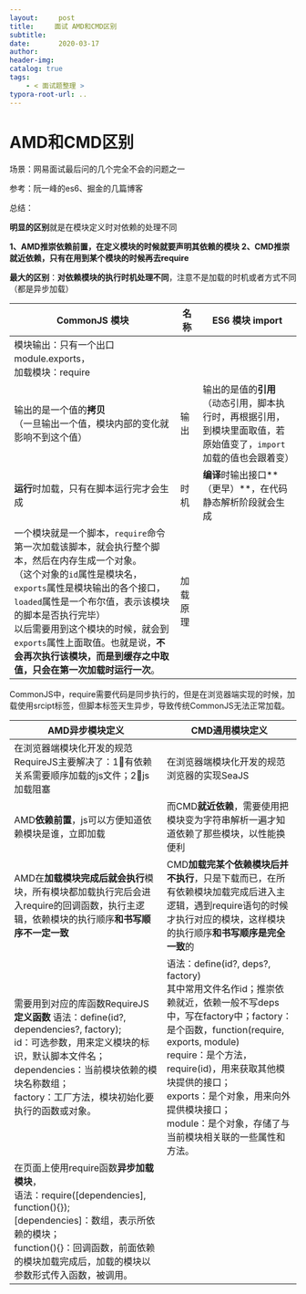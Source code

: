 ```yaml
---
layout:     post
title:     面试 AMD和CMD区别
subtitle:  
date:       2020-03-17
author:     
header-img: 
catalog: true
tags:
    - < 面试题整理 >
typora-root-url: ..
---
```



# AMD和CMD区别

场景：网易面试最后问的几个完全不会的问题之一

参考：阮一峰的es6、掘金的几篇博客



总结：

**明显的区别**就是在模块定义时对依赖的处理不同

**1、AMD推崇依赖前置，在定义模块的时候就要声明其依赖的模块**
**2、CMD推崇就近依赖，只有在用到某个模块的时候再去require**

**最大的区别**：**对依赖模块的执行时机处理不同**，注意不是加载的时机或者方式不同（都是异步加载）



| CommonJS 模块                                                | 名称     | ES6 模块 import                                              |
| ------------------------------------------------------------ | -------- | ------------------------------------------------------------ |
| 模块输出：只有一个出口module.exports，<br />加载模块：require |          |                                                              |
| 输出的是一个值的**拷贝**<br />（一旦输出一个值，模块内部的变化就影响不到这个值） | 输出     | 输出的是值的**引用**<br />（动态引用，脚本执行时，再根据引用，到模块里面取值，若原始值变了，`import`加载的值也会跟着变） |
| **运行**时加载，只有在脚本运行完才会生成                     | 时机     | **编译**时输出接口**（更早）**，在代码静态解析阶段就会生成   |
| 一个模块就是一个脚本，`require`命令第一次加载该脚本，就会执行整个脚本，然后在内存生成一个对象。<br />（这个对象的`id`属性是模块名，`exports`属性是模块输出的各个接口，`loaded`属性是一个布尔值，表示该模块的脚本是否执行完毕）<br />以后需要用到这个模块的时候，就会到`exports`属性上面取值。也就是说，**不会再次执行该模块，而是到缓存之中取值，只会在第一次加载时运行一次**。 | 加载原理 |                                                              |

CommonJS中，require需要代码是同步执行的，但是在浏览器端实现的时候，加载使用srcipt标签，但脚本标签天生异步，导致传统CommonJS无法正常加载。

| AMD异步模块定义                                              | CMD通用模块定义                                              |
| ------------------------------------------------------------ | ------------------------------------------------------------ |
| 在浏览器端模块化开发的规范<br />RequireJS主要解决了：1⃣️有依赖关系需要顺序加载的js文件；2⃣️js加载阻塞 | 在浏览器端模块化开发的规范<br />浏览器的实现SeaJS            |
| AMD**依赖前置**，js可以方便知道依赖模块是谁，立即加载        | 而CMD**就近依赖**，需要使用把模块变为字符串解析一遍才知道依赖了那些模块，以性能换便利 |
| AMD在**加载模块完成后就会执行**模块，所有模块都加载执行完后会进入require的回调函数，执行主逻辑，依赖模块的执行顺序**和书写顺序不一定一致** | CMD**加载完某个依赖模块后并不执行**，只是下载而已，在所有依赖模块加载完成后进入主逻辑，遇到require语句的时候才执行对应的模块，这样模块的执行顺序**和书写顺序是完全一致**的 |
| 需要用到对应的库函数RequireJS<br />**定义函数** 语法：define(id?, dependencies?, factory);<br />id：可选参数，用来定义模块的标识，默认脚本文件名；<br />dependencies：当前模块依赖的模块名称数组；<br />factory：工厂方法，模块初始化要执行的函数或对象。 | 语法：define(id?, deps?, factory)<br />其中常用文件名作id；推崇依赖就近，依赖一般不写deps中，写在factory中；factory：是个函数，function(require, exports, module)<br />require：是个方法，require(id)，用来获取其他模块提供的接口；<br />exports：是个对象，用来向外提供模块接口；<br />module：是个对象，存储了与当前模块相关联的一些属性和方法。 |
| 在页面上使用require函数**异步加载模块**，<br />语法：require([dependencies], function(){});<br />[dependencies]：数组，表示所依赖的模块；<br />function(){}：回调函数，前面依赖的模块加载完成后，加载的模块以参数形式传入函数，被调用。 |                                                              |

